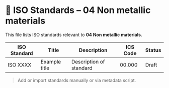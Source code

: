 # 📄 ISO Standards – 04 Non metallic materials

This file lists ISO standards relevant to **04 Non metallic materials**.

| ISO Standard | Title | Description | ICS Code | Status |
|--------------|-------|-------------|----------|--------|
| ISO XXXX     | Example title | Description of standard | 00.000 | Draft |

> Add or import standards manually or via metadata script.

